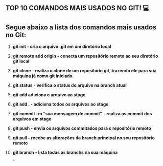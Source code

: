 ## TOP 10 COMANDOS MAIS USADOS NO GIT! :computer:

## Segue abaixo a lista dos comandos mais usados no Git:

1.  __git init - cria o arquivo .git em um diretório local__

2. __git remote add origin <URL> - conecta um repositório remoto ao seu diretório git local__

3. __git clone <URL> - realiza o clone de um repositório git, trazendo ele para sua máquina já como  git iniciado.__

4. __git status - verifica o status do arquivo na branch atual__

5. __git add <arquivo> adiciona o arquivo ao stage__

6. __git add . - adiciona todos os arquivos ao stage__

7. __git commit -m "sua mensagem de commit" - realiza os commit dos arquivos em stage__

8. __git push - envia os arquivos commitados para o repositório remoto__

9. __git pull - recebe as alterações da branch principal no seu repositório remoto__

10. __git branch - lista todas as branchs na sua máquina__

    

    <img src="C:\Users\Cliente\Downloads\450_1000.png" style="zoom:33%;" />

